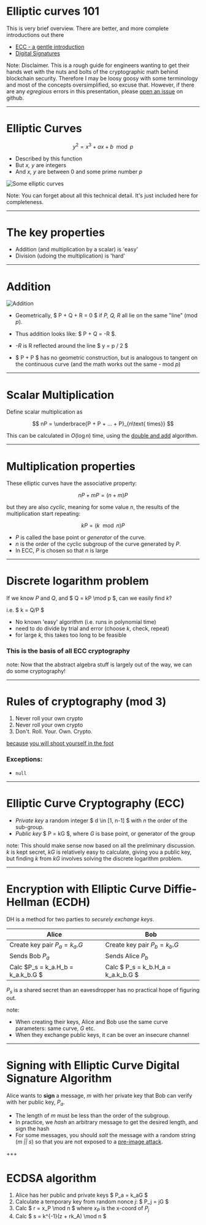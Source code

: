 # Elliptic curves 101

This is very brief overview. There are better, and more complete introductions out there

* [ECC - a gentle introduction](http://andrea.corbellini.name/2015/05/17/elliptic-curve-cryptography-a-gentle-introduction/)
* [Digital Signatures](http://blog.oleganza.com/post/162861219668/eli5-how-digital-signatures-actually-work)

Note: Disclaimer. This is a rough guide for engineers wanting to get their hands wet with the nuts and bolts
of the cryptographic math behind blockchain security. Therefore I may be loosy goosy with some terminology 
and most of the concepts oversimplified, so excuse that. However, if there are any _egregious_ errors in this 
presentation, please [open an issue](https://github.com/tari-labs/tari-university/issues) on github.

---

# Elliptic Curves

$$ y^2 = x^3 + ax + b \mod p$$

* Described by this function
* But _x, y_ are integers
* And _x, y_ are between 0 and some prime number _p_

![Some elliptic curves](http://andrea.corbellini.name/images/curves.png)

Note: You can forget about all this technical detail. It's just included here for completeness.

---

# The key properties

* Addition (and multiplication by a scalar) is 'easy'
* Division (udoing the multiplication) is 'hard'

---

# Addition

![Addition](http://andrea.corbellini.name/images/point-addition.png)

* Geometrically, $ P + Q + R = 0 $ if _P, Q, R_ all lie on the same "line" (mod _p_).
* Thus addition looks like: $ P + Q = -R $.
* _-R_ is R reflected around the line $ y = p / 2 $

* $ P + P $ has no geometric construction, but is analogous to tangent on the continuous curve (and the math works out the same - mod _p_)

---

# Scalar Multiplication

Define scalar multiplication as 

$$ nP = \underbrace{P + P + ... + P}_{n\text{ times}} $$

This can be calculated in $O(\log n)$ time, using the [double and add](http://andrea.corbellini.name/2015/05/17/elliptic-curve-cryptography-a-gentle-introduction/#double-and-add)
algorithm. 

---

# Multiplication properties

These elliptic curves have the associative property:

$$ nP + mP = (n+m)P $$

but they are also _cyclic_, meaning for some value _n_, the results of the multiplication start repeating:

$$ kP = (k \mod n)P $$

* _P_ is called the base point or _generator_ of the curve.
* _n_ is the order of the cyclic subgroup of the curve generated by _P_.
* In ECC, _P_ is chosen so that _n_ is large

---

# Discrete logarithm problem

If we know _P_ and _Q_, and $ Q = kP \mod p $, can we easily find _k_?

i.e. $ k = Q/P $ 

* No known 'easy' algorithm (i.e. runs in polynomial time)
* need to do divide by trial and error (choose _k_, check, repeat)
* for large _k_, this takes too long to be feasible

### This is the basis of all ECC cryptography

note: Now that the abstract algebra stuff is largely out of the way, we can do some cryptography!

---

# Rules of cryptography (mod 3)

1. Never roll your own crypto
1. Never roll your own crypto
1. Don't. Roll. Your. Own. Crypto.

[because](http://andrea.corbellini.name/2015/05/30/elliptic-curve-cryptography-ecdh-and-ecdsa#random-curves)
 [you will shoot yourself in the foot](https://medium.com/@neha/cryptographic-vulnerabilities-in-iota-9a6a9ddc4367)
 
### Exceptions: 
* `null`

---

# Elliptic Curve Cryptography (ECC)

* *Private key* a random integer $ d \in [1, n-1] $ with _n_ the order of the sub-group.
* *Public key* $ P = kG $, where _G_ is base point, or generator of the group

note: This should make sense now based on all the preliminary discussion. _k_ is kept secret, _kG_ is relatively 
easy to calculate, giving you a public key, but finding _k_ from _kG_ involves solving the discrete logarithm problem.

---

# Encryption with Elliptic Curve Diffie-Hellman (ECDH)

DH is a method for two parties to _securely exchange keys_.

| Alice              | Bob             
---------------------|------------------
| Create key pair $P_a = k_a.G$     | Create key pair $P_b = k_b.G$
| Sends Bob $P_a$                   | Sends Alice $P_b$
| Calc $P_s = k_a.H_b = k_a.k_b.G $ | Calc $ P_s = k_b.H_a = k_a.k_b.G $ 

$P_s$ is a shared secret than an eavesdropper has no practical hope of figuring out.

note: 
* When creating their keys, Alice and Bob use the same curve parameters: same curve, _G_ etc.
* When they exchange public keys, it can be over an insecure channel 

---

# Signing with Elliptic Curve Digital Signature Algorithm

Alice wants to **sign** a message, _m_ with her private key that Bob can verify with her public key, $P_a$.

* The length of _m_ must be less than the order of the subgroup.
* In practice, we _hash_ an arbitrary message to get the desired length, and sign the hash
* For some messages, you should _salt_ the message with a random string (_m || s_) so that you are not exposed to a [pre-image attack](https://en.wikipedia.org/wiki/Preimage_attack).

+++

# ECDSA algorithm

1. Alice has her public and private keys $ P_a = k_aG $
1. Calculate a temporary key from random nonce _j_: $ P_j = jG $ 
1. Calc $ r = x_P \mod n $ where $x_P$ is the x-coord of $P_j$
1. Calc $ s = k^{-1}(z + rk_A) \mod n $

  




 


